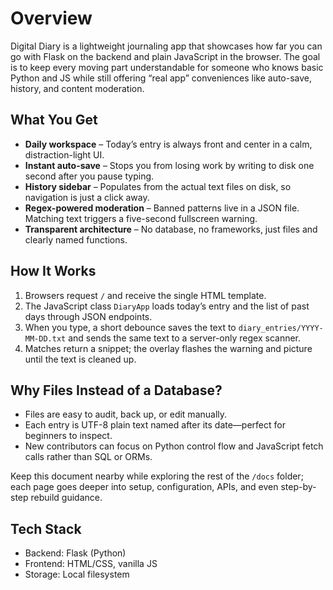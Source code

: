 # Overview

Digital Diary is a lightweight journaling app that showcases how far you can go with Flask on the backend and plain JavaScript in the browser. The goal is to keep every moving part understandable for someone who knows basic Python and JS while still offering “real app” conveniences like auto-save, history, and content moderation.

## What You Get

- **Daily workspace** – Today’s entry is always front and center in a calm, distraction-light UI.
- **Instant auto-save** – Stops you from losing work by writing to disk one second after you pause typing.
- **History sidebar** – Populates from the actual text files on disk, so navigation is just a click away.
- **Regex-powered moderation** – Banned patterns live in a JSON file. Matching text triggers a five-second fullscreen warning.
- **Transparent architecture** – No database, no frameworks, just files and clearly named functions.

## How It Works

1. Browsers request `/` and receive the single HTML template.
2. The JavaScript class `DiaryApp` loads today’s entry and the list of past days through JSON endpoints.
3. When you type, a short debounce saves the text to `diary_entries/YYYY-MM-DD.txt` and sends the same text to a server-only regex scanner.
4. Matches return a snippet; the overlay flashes the warning and picture until the text is cleaned up.

## Why Files Instead of a Database?

- Files are easy to audit, back up, or edit manually.
- Each entry is UTF-8 plain text named after its date—perfect for beginners to inspect.
- New contributors can focus on Python control flow and JavaScript fetch calls rather than SQL or ORMs.

Keep this document nearby while exploring the rest of the `/docs` folder; each page goes deeper into setup, configuration, APIs, and even step-by-step rebuild guidance.

## Tech Stack
- Backend: Flask (Python)
- Frontend: HTML/CSS, vanilla JS
- Storage: Local filesystem

